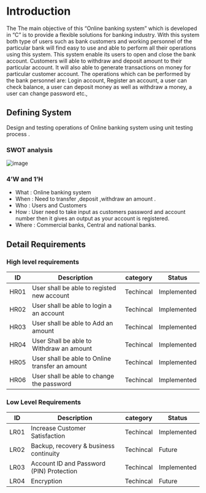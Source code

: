 # Introduction
The The main objective of this “Online banking system” which is developed in “C” is to provide a flexible solutions for banking industry. With this system both type of users such as bank customers and working personnel of the particular bank will find easy to use and able to perform all their operations using this system. This system enable its users to open and close the bank account. Customers will able to withdraw and deposit amount to their particular account. It will also able to generate transactions on money for particular customer account. The operations which can be performed by the bank personnel are: Login account, Register an account, a user can check balance, a user can deposit money as well as withdraw a money, a user can change password etc.,
## Defining System
   Design and testing operations of Online banking system using unit testing  process .
### SWOT analysis
  ![image](https://user-images.githubusercontent.com/93070074/160866424-e1982c4f-9826-4c17-8f0a-211da73f4a4a.png)

### 4’W and 1’H
   *   What  : Online banking system
   *   When  : Need to transfer ,deposit ,withdraw an amount .
   *   Who   : Users and Customers
   *   How   : User need to take input as customers password and account number then it gives  an output as  your account is registered.
   *  Where  : Commercial banks, Central and national banks.
## Detail Requirements
### High level requirements
| ID  	| Description   	                                     | category    	| Status       	|
|--------|------------------------------------------------------|----------------|-----------------|
|HR01  	|	User shall be able to registed new account   	    | Techincal   	| Implemented  	|
|HR02   	| 	User shall be able to login a an account          	 | Techincal   	|Implemented   	|
|HR03   	|  User shall be able to Add an amount	   	          | Techincal   	|Implemented   	|
|HR04    |  User Shall be able to Withdraw an amount	          | Techincal   	|Implemented   	|
|HR05 	|  User shall be able to Online transfer an amount     | Techincal   	|Implemented   	|
|HR06	   |  User shall be able to change the password 	       | Techincal   	|Implemented   	|
### Low Level Requirements 
 |  ID  	   |  Description 	                               |    category 	 |    Status	  |
 |----------|------------------------------------------------|-----------------|---------------|
 | LR01     | Increase Customer Satisfaction                 | Techincal       | Implemented	  |
 | LR02    	| Backup, recovery & business continuity     	 | Techincal    	 | 	Future     |
 | LR03    	| Account ID and Password (PIN) Protection    	 | Techincal    	 |  Implemented  |
 | LR04    	| Encryption                                  	 | Techincal  	    |   Future      |                                   
 
